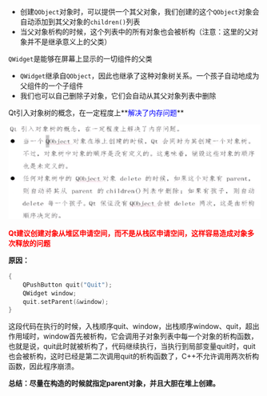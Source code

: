 - 创建`QObject`对象时，可以提供一个其父对象，我们创建的这个`QObject`对象会自动添加到其父对象的`children()`列表
- 当父对象析构的时候，这个列表中的所有对象也会被析构（注意：这里的父对象并不是继承意义上的父类）

`QWidget`是能够在屏幕上显示的一切组件的父类

- `QWidget`继承自`QObject`，因此也继承了这种对象树关系。一个孩子自动地成为父组件的一个子组件
- 我们也可以自己删除子对象，它们会自动从其父对象列表中删除

Qt引入对象树的概念，在一定程度上**<font color=blue>解决了内存问题</font>**

![image-20201204190902171](picture.assets/image-20201204190902171.png)

**<font color=red>Qt建议创建对象从堆区申请空间，而不是从栈区申请空间，这样容易造成对象多次释放的问题</font>**

**原因：**

```c++
{
    QPushButton quit("Quit");
    QWidget window;
    quit.setParent(&window);
}
```

这段代码在执行的时候，入栈顺序quit、window，出栈顺序window、quit，超出作用域时，window首先被析构，它会调用子对象列表中每一个对象的析构函数，也就是说，quit此时就被析构了，代码继续执行，当执行到局部变量quit时，quit也会被析构，这时已经是第二次调用quit的析构函数了，C++不允许调用两次析构函数，因此程序崩溃。

**总结：尽量在构造的时候就指定parent对象，并且大胆在堆上创建。**